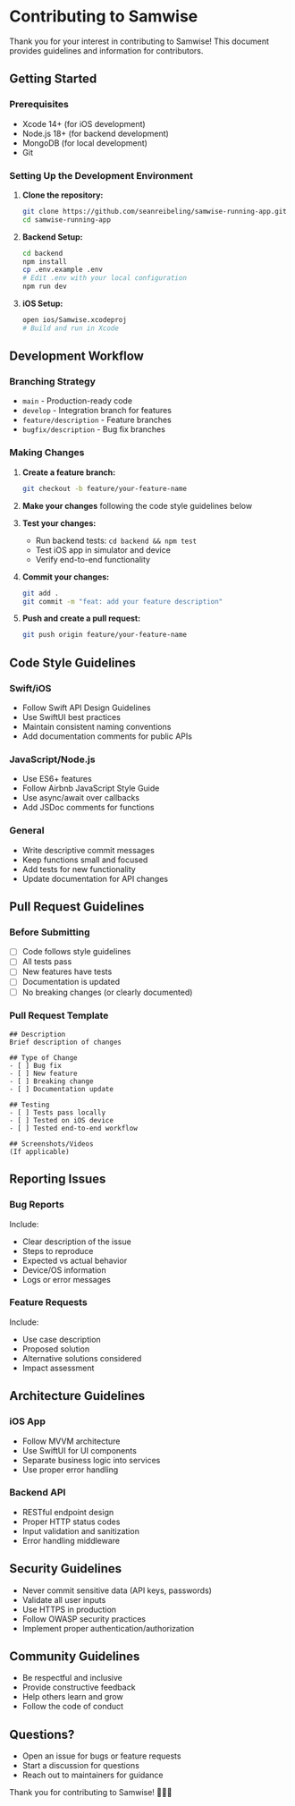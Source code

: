 # Contributing to Samwise

Thank you for your interest in contributing to Samwise! This document provides guidelines and information for contributors.

## Getting Started

### Prerequisites
- Xcode 14+ (for iOS development)
- Node.js 18+ (for backend development)
- MongoDB (for local development)
- Git

### Setting Up the Development Environment

1. **Clone the repository:**
   ```bash
   git clone https://github.com/seanreibeling/samwise-running-app.git
   cd samwise-running-app
   ```

2. **Backend Setup:**
   ```bash
   cd backend
   npm install
   cp .env.example .env
   # Edit .env with your local configuration
   npm run dev
   ```

3. **iOS Setup:**
   ```bash
   open ios/Samwise.xcodeproj
   # Build and run in Xcode
   ```

## Development Workflow

### Branching Strategy
- `main` - Production-ready code
- `develop` - Integration branch for features
- `feature/description` - Feature branches
- `bugfix/description` - Bug fix branches

### Making Changes

1. **Create a feature branch:**
   ```bash
   git checkout -b feature/your-feature-name
   ```

2. **Make your changes** following the code style guidelines below

3. **Test your changes:**
   - Run backend tests: `cd backend && npm test`
   - Test iOS app in simulator and device
   - Verify end-to-end functionality

4. **Commit your changes:**
   ```bash
   git add .
   git commit -m "feat: add your feature description"
   ```

5. **Push and create a pull request:**
   ```bash
   git push origin feature/your-feature-name
   ```

## Code Style Guidelines

### Swift/iOS
- Follow Swift API Design Guidelines
- Use SwiftUI best practices
- Maintain consistent naming conventions
- Add documentation comments for public APIs

### JavaScript/Node.js
- Use ES6+ features
- Follow Airbnb JavaScript Style Guide
- Use async/await over callbacks
- Add JSDoc comments for functions

### General
- Write descriptive commit messages
- Keep functions small and focused
- Add tests for new functionality
- Update documentation for API changes

## Pull Request Guidelines

### Before Submitting
- [ ] Code follows style guidelines
- [ ] All tests pass
- [ ] New features have tests
- [ ] Documentation is updated
- [ ] No breaking changes (or clearly documented)

### Pull Request Template
```
## Description
Brief description of changes

## Type of Change
- [ ] Bug fix
- [ ] New feature
- [ ] Breaking change
- [ ] Documentation update

## Testing
- [ ] Tests pass locally
- [ ] Tested on iOS device
- [ ] Tested end-to-end workflow

## Screenshots/Videos
(If applicable)
```

## Reporting Issues

### Bug Reports
Include:
- Clear description of the issue
- Steps to reproduce
- Expected vs actual behavior
- Device/OS information
- Logs or error messages

### Feature Requests
Include:
- Use case description
- Proposed solution
- Alternative solutions considered
- Impact assessment

## Architecture Guidelines

### iOS App
- Follow MVVM architecture
- Use SwiftUI for UI components
- Separate business logic into services
- Use proper error handling

### Backend API
- RESTful endpoint design
- Proper HTTP status codes
- Input validation and sanitization
- Error handling middleware

## Security Guidelines

- Never commit sensitive data (API keys, passwords)
- Validate all user inputs
- Use HTTPS in production
- Follow OWASP security practices
- Implement proper authentication/authorization

## Community Guidelines

- Be respectful and inclusive
- Provide constructive feedback
- Help others learn and grow
- Follow the code of conduct

## Questions?

- Open an issue for bugs or feature requests
- Start a discussion for questions
- Reach out to maintainers for guidance

Thank you for contributing to Samwise! 🏃‍♂️✨